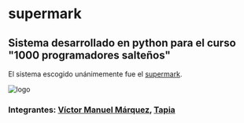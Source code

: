# supermark

## Sistema desarrollado en python para el curso "1000 programadores salteños"

El sistema escogido unánimemente fue el [supermark](docs/Proyecto_SG_Supermark-_Com_MyJ-Python-2022.docx__22__0.pdf).

![logo](docs/logo_supermark.avif "Logo para el proyecto")

### Integrantes: [Víctor Manuel Márquez](https://github.com/victorManuelMarquez), [Tapia](https://github.com/LTapia2501)
